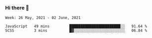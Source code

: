 ### Hi there 👋

<!--START_SECTION:waka-->
```text
Week: 26 May, 2021 - 02 June, 2021

JavaScript   49 mins         ███████████████████████░░   91.64 % 
SCSS         3 mins          █▓░░░░░░░░░░░░░░░░░░░░░░░   06.84 % 
```
<!--END_SECTION:waka-->
